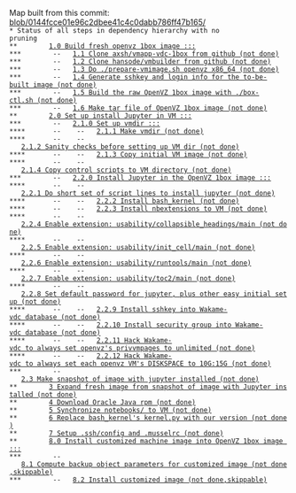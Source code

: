 Map built from this commit: <a href="blob/0144fcce01e96c2dbee41c4c0dabb786ff47b165/">blob/0144fcce01e96c2dbee41c4c0dabb786ff47b165/</a>
<br>
<code>* Status of all steps in dependency hierarchy with no pruning</code><br>
<code>&#42;&#42;&nbsp;&nbsp;&nbsp;&nbsp;&nbsp;&nbsp;&nbsp;&nbsp;<a href="./ind-steps/build-1box/build-1box.sh#L28">1.0&nbsp;Build&nbsp;fresh&nbsp;openvz&nbsp;1box&nbsp;image&nbsp;:::</a></code><br>
<code>&#42;&#42;&#42;&nbsp;&nbsp;&nbsp;&nbsp;&nbsp;&nbsp;&nbsp;&nbsp;--&nbsp;&nbsp;&nbsp;<a href="./ind-steps/build-1box/build-1box.sh#L33">1.1&nbsp;Clone&nbsp;axsh/vmapp-vdc-1box&nbsp;from&nbsp;github&nbsp;(not&nbsp;done)</a></code><br>
<code>&#42;&#42;&#42;&nbsp;&nbsp;&nbsp;&nbsp;&nbsp;&nbsp;&nbsp;&nbsp;--&nbsp;&nbsp;&nbsp;<a href="./ind-steps/build-1box/build-1box.sh#L41">1.2&nbsp;Clone&nbsp;hansode/vmbuilder&nbsp;from&nbsp;github&nbsp;(not&nbsp;done)</a></code><br>
<code>&#42;&#42;&#42;&nbsp;&nbsp;&nbsp;&nbsp;&nbsp;&nbsp;&nbsp;&nbsp;--&nbsp;&nbsp;&nbsp;<a href="./ind-steps/build-1box/build-1box.sh#L49">1.3&nbsp;Do&nbsp;./prepare-vmimage.sh&nbsp;openvz&nbsp;x86_64&nbsp;(not&nbsp;done)</a></code><br>
<code>&#42;&#42;&#42;&nbsp;&nbsp;&nbsp;&nbsp;&nbsp;&nbsp;&nbsp;&nbsp;--&nbsp;&nbsp;&nbsp;<a href="./ind-steps/build-1box/build-1box.sh#L65">1.4&nbsp;Generate&nbsp;sshkey&nbsp;and&nbsp;login&nbsp;info&nbsp;for&nbsp;the&nbsp;to-be-built&nbsp;image&nbsp;(not&nbsp;done)</a></code><br>
<code>&#42;&#42;&#42;&nbsp;&nbsp;&nbsp;&nbsp;&nbsp;&nbsp;&nbsp;&nbsp;--&nbsp;&nbsp;&nbsp;<a href="./ind-steps/build-1box/build-1box.sh#L76">1.5&nbsp;Build&nbsp;the&nbsp;raw&nbsp;OpenVZ&nbsp;1box&nbsp;image&nbsp;with&nbsp;./box-ctl.sh&nbsp;(not&nbsp;done)</a></code><br>
<code>&#42;&#42;&#42;&nbsp;&nbsp;&nbsp;&nbsp;&nbsp;&nbsp;&nbsp;&nbsp;--&nbsp;&nbsp;&nbsp;<a href="./ind-steps/build-1box/build-1box.sh#L85">1.6&nbsp;Make&nbsp;tar&nbsp;file&nbsp;of&nbsp;OpenVZ&nbsp;1box&nbsp;image&nbsp;(not&nbsp;done)</a></code><br>
<code>&#42;&#42;&nbsp;&nbsp;&nbsp;&nbsp;&nbsp;&nbsp;&nbsp;&nbsp;<a href="./build-nii.sh#L30">2.0&nbsp;Set&nbsp;up&nbsp;install&nbsp;Jupyter&nbsp;in&nbsp;VM&nbsp;:::</a></code><br>
<code>&#42;&#42;&#42;&nbsp;&nbsp;&nbsp;&nbsp;&nbsp;&nbsp;&nbsp;&nbsp;--&nbsp;&nbsp;&nbsp;<a href="./build-nii.sh#L32">2.1.0&nbsp;Set&nbsp;up&nbsp;vmdir&nbsp;:::</a></code><br>
<code>&#42;&#42;&#42;&#42;&nbsp;&nbsp;&nbsp;&nbsp;&nbsp;&nbsp;&nbsp;--&nbsp;&nbsp;&nbsp;&nbsp;--&nbsp;&nbsp;&nbsp;<a href="./build-nii.sh#L36">2.1.1&nbsp;Make&nbsp;vmdir&nbsp;(not&nbsp;done)</a></code><br>
<code>&#42;&#42;&#42;&#42;&nbsp;&nbsp;&nbsp;&nbsp;&nbsp;&nbsp;&nbsp;--&nbsp;&nbsp;&nbsp;&nbsp;--&nbsp;&nbsp;&nbsp;<a href="./ind-steps/kvmsteps/kvm-setup.sh#L27">2.1.2&nbsp;Sanity&nbsp;checks&nbsp;before&nbsp;setting&nbsp;up&nbsp;VM&nbsp;dir&nbsp;(not&nbsp;done)</a></code><br>
<code>&#42;&#42;&#42;&#42;&nbsp;&nbsp;&nbsp;&nbsp;&nbsp;&nbsp;&nbsp;--&nbsp;&nbsp;&nbsp;&nbsp;--&nbsp;&nbsp;&nbsp;<a href="./ind-steps/kvmsteps/kvm-setup.sh#L40">2.1.3&nbsp;Copy&nbsp;initial&nbsp;VM&nbsp;image&nbsp;(not&nbsp;done)</a></code><br>
<code>&#42;&#42;&#42;&#42;&nbsp;&nbsp;&nbsp;&nbsp;&nbsp;&nbsp;&nbsp;--&nbsp;&nbsp;&nbsp;&nbsp;--&nbsp;&nbsp;&nbsp;<a href="./ind-steps/kvmsteps/kvm-setup.sh#L60">2.1.4&nbsp;Copy&nbsp;control&nbsp;scripts&nbsp;to&nbsp;VM&nbsp;directory&nbsp;(not&nbsp;done)</a></code><br>
<code>&#42;&#42;&#42;&nbsp;&nbsp;&nbsp;&nbsp;&nbsp;&nbsp;&nbsp;&nbsp;--&nbsp;&nbsp;&nbsp;<a href="./build-nii.sh#L50">2.2.0&nbsp;Install&nbsp;Jupyter&nbsp;in&nbsp;the&nbsp;OpenVZ&nbsp;1box&nbsp;image&nbsp;:::</a></code><br>
<code>&#42;&#42;&#42;&#42;&nbsp;&nbsp;&nbsp;&nbsp;&nbsp;&nbsp;&nbsp;--&nbsp;&nbsp;&nbsp;&nbsp;--&nbsp;&nbsp;&nbsp;<a href="./build-nii.sh#L59">2.2.1&nbsp;Do&nbsp;short&nbsp;set&nbsp;of&nbsp;script&nbsp;lines&nbsp;to&nbsp;install&nbsp;jupyter&nbsp;(not&nbsp;done)</a></code><br>
<code>&#42;&#42;&#42;&#42;&nbsp;&nbsp;&nbsp;&nbsp;&nbsp;&nbsp;&nbsp;--&nbsp;&nbsp;&nbsp;&nbsp;--&nbsp;&nbsp;&nbsp;<a href="./build-nii.sh#L83">2.2.2&nbsp;Install&nbsp;bash_kernel&nbsp;(not&nbsp;done)</a></code><br>
<code>&#42;&#42;&#42;&#42;&nbsp;&nbsp;&nbsp;&nbsp;&nbsp;&nbsp;&nbsp;--&nbsp;&nbsp;&nbsp;&nbsp;--&nbsp;&nbsp;&nbsp;<a href="./build-nii.sh#L107">2.2.3&nbsp;Install&nbsp;nbextensions&nbsp;to&nbsp;VM&nbsp;(not&nbsp;done)</a></code><br>
<code>&#42;&#42;&#42;&#42;&nbsp;&nbsp;&nbsp;&nbsp;&nbsp;&nbsp;&nbsp;--&nbsp;&nbsp;&nbsp;&nbsp;--&nbsp;&nbsp;&nbsp;<a href="./build-nii.sh#L134">2.2.4&nbsp;Enable&nbsp;extension:&nbsp;usability/collapsible_headings/main&nbsp;(not&nbsp;done)</a></code><br>
<code>&#42;&#42;&#42;&#42;&nbsp;&nbsp;&nbsp;&nbsp;&nbsp;&nbsp;&nbsp;--&nbsp;&nbsp;&nbsp;&nbsp;--&nbsp;&nbsp;&nbsp;<a href="./build-nii.sh#L134">2.2.5&nbsp;Enable&nbsp;extension:&nbsp;usability/init_cell/main&nbsp;(not&nbsp;done)</a></code><br>
<code>&#42;&#42;&#42;&#42;&nbsp;&nbsp;&nbsp;&nbsp;&nbsp;&nbsp;&nbsp;--&nbsp;&nbsp;&nbsp;&nbsp;--&nbsp;&nbsp;&nbsp;<a href="./build-nii.sh#L134">2.2.6&nbsp;Enable&nbsp;extension:&nbsp;usability/runtools/main&nbsp;(not&nbsp;done)</a></code><br>
<code>&#42;&#42;&#42;&#42;&nbsp;&nbsp;&nbsp;&nbsp;&nbsp;&nbsp;&nbsp;--&nbsp;&nbsp;&nbsp;&nbsp;--&nbsp;&nbsp;&nbsp;<a href="./build-nii.sh#L134">2.2.7&nbsp;Enable&nbsp;extension:&nbsp;usability/toc2/main&nbsp;(not&nbsp;done)</a></code><br>
<code>&#42;&#42;&#42;&#42;&nbsp;&nbsp;&nbsp;&nbsp;&nbsp;&nbsp;&nbsp;--&nbsp;&nbsp;&nbsp;&nbsp;--&nbsp;&nbsp;&nbsp;<a href="./build-nii.sh#L145">2.2.8&nbsp;Set&nbsp;default&nbsp;password&nbsp;for&nbsp;jupyter,&nbsp;plus&nbsp;other&nbsp;easy&nbsp;initial&nbsp;setup&nbsp;(not&nbsp;done)</a></code><br>
<code>&#42;&#42;&#42;&#42;&nbsp;&nbsp;&nbsp;&nbsp;&nbsp;&nbsp;&nbsp;--&nbsp;&nbsp;&nbsp;&nbsp;--&nbsp;&nbsp;&nbsp;<a href="./build-nii.sh#L223">2.2.9&nbsp;Install&nbsp;sshkey&nbsp;into&nbsp;Wakame-vdc&nbsp;database&nbsp;(not&nbsp;done)</a></code><br>
<code>&#42;&#42;&#42;&#42;&nbsp;&nbsp;&nbsp;&nbsp;&nbsp;&nbsp;&nbsp;--&nbsp;&nbsp;&nbsp;&nbsp;--&nbsp;&nbsp;&nbsp;<a href="./build-nii.sh#L237">2.2.10&nbsp;Install&nbsp;security&nbsp;group&nbsp;into&nbsp;Wakame-vdc&nbsp;database&nbsp;(not&nbsp;done)</a></code><br>
<code>&#42;&#42;&#42;&#42;&nbsp;&nbsp;&nbsp;&nbsp;&nbsp;&nbsp;&nbsp;--&nbsp;&nbsp;&nbsp;&nbsp;--&nbsp;&nbsp;&nbsp;<a href="./build-nii.sh#L260">2.2.11&nbsp;Hack&nbsp;Wakame-vdc&nbsp;to&nbsp;always&nbsp;set&nbsp;openvz's&nbsp;privvmpages&nbsp;to&nbsp;unlimited&nbsp;(not&nbsp;done)</a></code><br>
<code>&#42;&#42;&#42;&#42;&nbsp;&nbsp;&nbsp;&nbsp;&nbsp;&nbsp;&nbsp;--&nbsp;&nbsp;&nbsp;&nbsp;--&nbsp;&nbsp;&nbsp;<a href="./build-nii.sh#L287">2.2.12&nbsp;Hack&nbsp;Wakame-vdc&nbsp;to&nbsp;always&nbsp;set&nbsp;each&nbsp;openvz&nbsp;VM's&nbsp;DISKSPACE&nbsp;to&nbsp;10G:15G&nbsp;(not&nbsp;done)</a></code><br>
<code>&#42;&#42;&#42;&nbsp;&nbsp;&nbsp;&nbsp;&nbsp;&nbsp;&nbsp;&nbsp;--&nbsp;&nbsp;&nbsp;<a href="./build-nii.sh#L320">2.3&nbsp;Make&nbsp;snapshot&nbsp;of&nbsp;image&nbsp;with&nbsp;jupyter&nbsp;installed&nbsp;(not&nbsp;done)</a></code><br>
<code>&#42;&#42;&nbsp;&nbsp;&nbsp;&nbsp;&nbsp;&nbsp;&nbsp;&nbsp;<a href="./build-nii.sh#L329">3&nbsp;Expand&nbsp;fresh&nbsp;image&nbsp;from&nbsp;snapshot&nbsp;of&nbsp;image&nbsp;with&nbsp;Jupyter&nbsp;installed&nbsp;(not&nbsp;done)</a></code><br>
<code>&#42;&#42;&nbsp;&nbsp;&nbsp;&nbsp;&nbsp;&nbsp;&nbsp;&nbsp;<a href="./build-nii.sh#L341">4&nbsp;Download&nbsp;Oracle&nbsp;Java&nbsp;rpm&nbsp;(not&nbsp;done)</a></code><br>
<code>&#42;&#42;&nbsp;&nbsp;&nbsp;&nbsp;&nbsp;&nbsp;&nbsp;&nbsp;<a href="./build-nii.sh#L354">5&nbsp;Synchronize&nbsp;notebooks/&nbsp;to&nbsp;VM&nbsp;(not&nbsp;done)</a></code><br>
<code>&#42;&#42;&nbsp;&nbsp;&nbsp;&nbsp;&nbsp;&nbsp;&nbsp;&nbsp;<a href="./build-nii.sh#L365">6&nbsp;Replace&nbsp;bash_kernel's&nbsp;kernel.py&nbsp;with&nbsp;our&nbsp;version&nbsp;(not&nbsp;done)</a></code><br>
<code>&#42;&#42;&nbsp;&nbsp;&nbsp;&nbsp;&nbsp;&nbsp;&nbsp;&nbsp;<a href="./build-nii.sh#L382">7&nbsp;Setup&nbsp;.ssh/config&nbsp;and&nbsp;.musselrc&nbsp;(not&nbsp;done)</a></code><br>
<code>&#42;&#42;&nbsp;&nbsp;&nbsp;&nbsp;&nbsp;&nbsp;&nbsp;&nbsp;<a href="./build-nii.sh#L407">8.0&nbsp;Install&nbsp;customized&nbsp;machine&nbsp;image&nbsp;into&nbsp;OpenVZ&nbsp;1box&nbsp;image&nbsp;:::</a></code><br>
<code>&#42;&#42;&#42;&nbsp;&nbsp;&nbsp;&nbsp;&nbsp;&nbsp;&nbsp;&nbsp;--&nbsp;&nbsp;&nbsp;<a href="./build-nii.sh#L414">8.1&nbsp;Compute&nbsp;backup&nbsp;object&nbsp;parameters&nbsp;for&nbsp;customized&nbsp;image&nbsp;(not&nbsp;done,skippable)</a></code><br>
<code>&#42;&#42;&#42;&nbsp;&nbsp;&nbsp;&nbsp;&nbsp;&nbsp;&nbsp;&nbsp;--&nbsp;&nbsp;&nbsp;<a href="./build-nii.sh#L423">8.2&nbsp;Install&nbsp;customized&nbsp;image&nbsp;(not&nbsp;done,skippable)</a></code><br>
